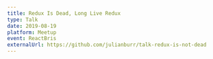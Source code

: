 ```yaml
---
title: Redux Is Dead, Long Live Redux
type: Talk
date: 2019-08-19
platform: Meetup
event: ReactBris
externalUrl: https://github.com/julianburr/talk-redux-is-not-dead
---
```


